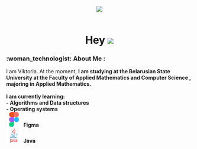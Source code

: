 <div id="header" align="center">
  <img src="https://i.giphy.com/media/v1.Y2lkPTc5MGI3NjExbW9vb25uMmxzeWV2MXdnbWxkZHNoaGE4OXI2cG4ydWd2NTM3M3R5aCZlcD12MV9pbnRlcm5hbF9naWZfYnlfaWQmY3Q9Zw/hpXdHPfFI5wTABdDx9/giphy.gif" width="100"/>
  
<div id="badges">
<img src="https://komarev.com/ghpvc/?username=ViktoryiaaGunko&style=flat-square&color=blue" alt=""/>
</div>

<h1>
<b> Hey </b>
  <img src="https://media.giphy.com/media/hvRJCLFzcasrR4ia7z/giphy.gif" width="30px"/>
</h1>
</div>
 
<h3>:woman_technologist: About Me :</h3>
<p>I am Viktoria. At the moment, <b> I am studying at the Belarusian State University at the Faculty of Applied Mathematics and Computer Science <b/>, majoring in <b> Applied Mathematics<b/>.
<br><br>
<b>I am currently learning:</b>
  <br>
  - Algorithms and Data structures
  <br>
  - Operating systems
  <br>
  <img src="https://github.com/devicons/devicon/blob/master/icons/figma/figma-original.svg" title="Figma" alt="Figma" width="40" height="40"/>&nbsp;
  Figma
  <br>
  <img src="https://github.com/devicons/devicon/blob/master/icons/java/java-original-wordmark.svg" alt="Java" width="40" height="40"/>&nbsp;
  Java
</p>

